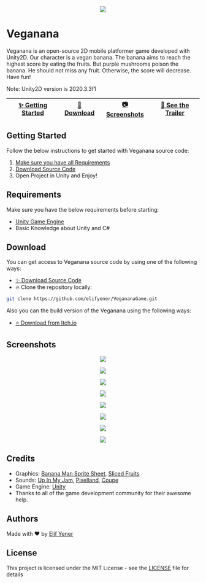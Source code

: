 <p align="center">
  <img src="https://github.com/elifyener/VegananaGame/blob/master/files/0.png" />
</p>

# Veganana
Veganana is an open-source 2D mobile platformer game developed with Unity2D. Our character is a vegan banana. The banana aims to reach the highest score by eating the fruits. But purple mushrooms poison the banana. He should not miss any fruit. Otherwise, the score will decrease. Have fun!

Note: Unity2D version is 2020.3.3f1

| [:sparkles: Getting Started](#getting-started) | [:rocket: Download](#download) | [:camera: Screenshots](#screenshots) | [:movie_camera: **See the Trailer**](https://youtu.be/B0qL1Qmb-ZM)
| --------------- | -------- | ----------- | ----------- |

## Getting Started

Follow the below instructions to get started with Veganana source code:

1. [Make sure you have all Requirements](#requirements)
2. [Download Source Code](#download)
3. Open Project in Unity and Enjoy!

## Requirements

Make sure you have the below requirements before starting:

- [Unity Game Engine](https://unity3d.com)
- Basic Knowledge about Unity and C#

## Download

You can get access to Veganana source code by using one of the following ways:

- [:sparkles: Download Source Code](https://github.com/elifyener/VegananaGame/archive/master.zip)
- :fire:  Clone the repository locally:

```bash
git clone https://github.com/elifyener/VegananaGame.git
```

Also you can the build version of the Veganana using the following ways:

- [:star: Download from Itch.io](https://elifyener.itch.io/veganana)

## Screenshots

<p align="center">
  <img src="https://github.com/elifyener/VegananaGame/blob/master/files/1.jpeg" />
</p>
<p align="center">
  <img src="https://github.com/elifyener/VegananaGame/blob/master/files/2.jpeg" />
</p>
<p align="center">
  <img src="https://github.com/elifyener/VegananaGame/blob/master/files/3.jpeg" />
</p>
<p align="center">
  <img src="https://github.com/elifyener/VegananaGame/blob/master/files/4.jpeg" />
</p>
<p align="center">
  <img src="https://github.com/elifyener/VegananaGame/blob/master/files/5.jpeg" />
</p>
<p align="center">
  <img src="https://github.com/elifyener/VegananaGame/blob/master/files/6.jpeg" />
</p>
<p align="center">
  <img src="https://github.com/elifyener/VegananaGame/blob/master/files/7.jpeg" />
</p>
<p align="center">
  <img src="https://github.com/elifyener/VegananaGame/blob/master/files/8.jpeg" />
</p>

## Credits

- Graphics: [Banana Man Sprite Sheet](https://hildemuz.itch.io/banana-man), [Sliced Fruits](https://ssugmi.itch.io/sliced-fruits)
- Sounds: [Up In My Jam](https://soundcloud.com/kubbi/up-in-my-jam-all-of-a-sudden), [Pixelland](https://soundcloud.com/kevin-9-1/pixelland), [Coupe](https://www.youtube.com/watch?v=TqyrZy-3_eQ)
- Game Engine: [Unity](https://unity3d.com/)
- Thanks to all of the game development community for their awesome help.

## Authors
Made with :heart: by [Elif Yener](https://github.com/elifyener)

## License
This project is licensed under the MIT License - see the [LICENSE](https://github.com/elifyener/VegananaGame/blob/master/LICENSE) file for details

